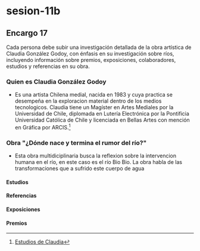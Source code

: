 # sesion-11b

## Encargo 17

Cada persona debe subir una investigación detallada de la obra artística de Claudia González Godoy, con énfasis en su investigación sobre ríos, incluyendo información sobre premios, exposiciones, colaboradores, estudios y referencias en su obra.

### Quien es Claudia González Godoy

- Es una artista Chilena medial, nacida en 1983 y cuya practica se desempeña en la exploracion material dentro de los medios tecnologicos. Claudia tiene un Magíster en Artes Mediales por la Universidad de Chile, diplomada en Lutería Electrónica por la Pontificia Universidad Católica de Chile y licenciada en Bellas Artes con mención en Gráfica por ARCIS.[^1]

### Obra "¿Dónde nace y termina el rumor del río?"

- Esta obra multidiciplinaria busca la reflexion sobre la intervencion humana en el río, en este caso es el río Bio Bio. La obra habla de las transformaciones que a sufrido este cuerpo de agua  


#### Estudios


#### Referencias 

#### Exposiciones

#### Premios


[^1]: [Estudios de Claudia](https://www.cultura.gob.cl/coleccionarte/claudia-gonzalez-godoy/#:~:text=Artista%20visual.,Chile%20y%20en%20el%20extranjero.)
